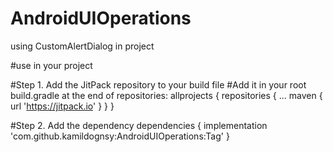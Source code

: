 # AndroidUIOperations
using CustomAlertDialog in project

#use in your project

#Step 1. Add the JitPack repository to your build file
#Add it in your root build.gradle at the end of repositories:
allprojects {
		repositories {
			...
			maven { url 'https://jitpack.io' }
		}
	}
  
#Step 2. Add the dependency
dependencies {
	        implementation 'com.github.kamildognsy:AndroidUIOperations:Tag'
	}
